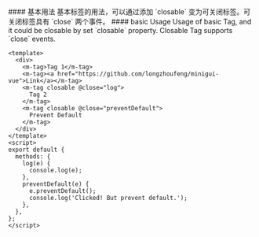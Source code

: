 <cn>
#### 基本用法
基本标签的用法，可以通过添加 `closable` 变为可关闭标签。可关闭标签具有 `close` 两个事件。
</cn>

<us>
#### basic Usage
Usage of basic Tag, and it could be closable by set `closable` property. Closable Tag supports `close` events.
</us>

```vue
<template>
  <div>
    <m-tag>Tag 1</m-tag>
    <m-tag><a href="https://github.com/longzhoufeng/minigui-vue">Link</a></m-tag>
    <m-tag closable @close="log">
      Tag 2
    </m-tag>
    <m-tag closable @close="preventDefault">
      Prevent Default
    </m-tag>
  </div>
</template>
<script>
export default {
  methods: {
    log(e) {
      console.log(e);
    },
    preventDefault(e) {
      e.preventDefault();
      console.log('Clicked! But prevent default.');
    },
  },
};
</script>
```
